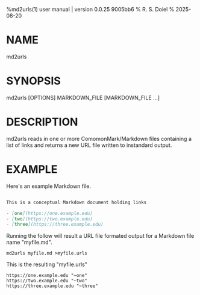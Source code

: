 %md2urls(1) user manual | version 0.0.25 9005bb6
% R. S. Doiel
% 2025-08-20

# NAME 

md2urls

# SYNOPSIS

md2urls [OPTIONS] MARKDOWN_FILE [MARKDOWN_FILE ...]

# DESCRIPTION

md2urls reads in one or more ComomonMark/Markdown files containing a list of links and
returns a new URL file written to instandard output.

# EXAMPLE

Here's an example Markdown file.

~~~Markdown

This is a conceptual Markdown document holding links

- [one](https://one.example.edu)
- [two](https://two.example.edu)
- [three](https://three.example.edu)

~~~

Running the follow will result a URL file formated output for a Markdown
file name "myfile.md".

~~~shell
md2urls myfile.md >myfile.urls
~~~

This is the resulting "myfile.urls"

~~~text
https://one.example.edu "~one"
https://two.example.edu "~two"
https://three.example.edu "~three"
~~~



